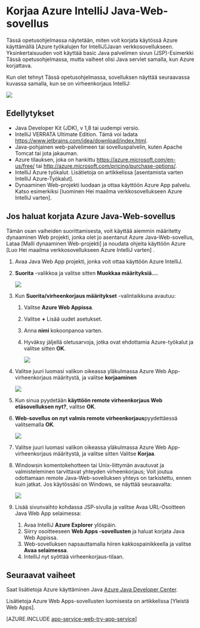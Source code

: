 <properties 
    pageTitle="Korjaa Azure IntelliJ Java-Web-sovellus | Microsoft Azure" 
    description="Tässä opetusohjelmassa näytetään, miten virheenkorjaus Java verkkosovellukseen Azure-käyttöjärjestelmässä, IntelliJ Azure-työkalujen avulla." 
    services="app-service\web" 
    documentationCenter="java" 
    authors="selvasingh" 
    manager="wpickett" 
    editor=""/>

<tags 
    ms.service="app-service-web" 
    ms.workload="web" 
    ms.tgt_pltfrm="na" 
    ms.devlang="Java" 
    ms.topic="article" 
    ms.date="09/20/2016" 
    ms.author="asirveda;robmcm"/>

# <a name="debug-a-java-web-app-on-azure-in-intellij"></a>Korjaa Azure IntelliJ Java-Web-sovellus

Tässä opetusohjelmassa näytetään, miten voit korjata käytössä Azure käyttämällä [Azure työkalujen for IntelliJ]Javan verkkosovellukseen. Yksinkertaisuuden voit käyttää basic Java palvelimen sivun (JSP)-Esimerkki Tässä opetusohjelmassa, mutta vaiheet olisi Java servlet samalla, kun Azure korjattava.

Kun olet tehnyt Tässä opetusohjelmassa, sovelluksen näyttää seuraavassa kuvassa samalla, kun se on virheenkorjaus IntelliJ:

![][01]
 
## <a name="prerequisites"></a>Edellytykset

* Java Developer Kit (JDK), v 1,8 tai uudempi versio.
* IntelliJ VERRATA Ultimate Edition. Tämä voi ladata <https://www.jetbrains.com/idea/download/index.html>.
* Java-pohjainen web-palvelimeen tai sovelluspalvelin, kuten Apache Tomcat tai jota jakauman.
* Azure tilauksen, joka on hankittu <https://azure.microsoft.com/en-us/free/> tai <http://azure.microsoft.com/pricing/purchase-options/>.
* IntelliJ Azure työkalut. Lisätietoja on artikkelissa [asentamista varten IntelliJ Azure-Työkalut].
* Dynaaminen Web-projekti luodaan ja ottaa käyttöön Azure App palvelu. Katso esimerkiksi [luominen Hei maailma verkkosovellukseen Azure IntelliJ varten].

## <a name="to-debug-a-java-web-app-on-azure"></a>Jos haluat korjata Azure Java-Web-sovellus

Tämän osan vaiheiden suorittamisesta, voit käyttää aiemmin määritetty dynaaminen Web projekti, jonka olet jo asentanut Azure Java-Web-sovellus, Lataa [Malli dynaaminen Web-projekti] ja noudata ohjeita käyttöön Azure [Luo Hei maailma verkkosovellukseen Azure IntelliJ varten] . 

1. Avaa Java Web App projekti, jonka voit ottaa käyttöön Azure IntelliJ.

1. **Suorita** -valikkoa ja valitse sitten **Muokkaa määrityksiä...**.

    ![][02]

1. Kun **Suorita/virheenkorjaus määritykset** -valintaikkuna avautuu: 

    1. Valitse **Azure Web Appissa**.
    1. Valitse **+** Lisää uudet asetukset.
    1. Anna **nimi** kokoonpanoa varten.
    1. Hyväksy jäljellä oletusarvoja, jotka ovat ehdottamia Azure-työkalut ja valitse sitten **OK**.

        ![][03]

1. Valitse juuri luomasi valikon oikeassa yläkulmassa Azure Web App-virheenkorjaus määritystä, ja valitse **korjaaminen**

    ![][04]

1. Kun sinua pyydetään **käyttöön remote virheenkorjaus Web etäsovelluksen nyt?**, valitse **OK**.

1. **Web-sovellus on nyt valmis remote virheenkorjaus**pyydettäessä valitsemalla **OK**.

    ![][05]

1. Valitse juuri luomasi valikon oikeassa yläkulmassa Azure Web App-virheenkorjaus määritystä, ja valitse sitten Valitse **Korjaa**.

1. Windowsin komentokehotteen tai Unix-liittymän avautuvat ja valmisteleminen tarvittavat yhteyden virheenkorjaus; Voit joutua odottamaan remote Java-Web-sovelluksen yhteys on tarkistettu, ennen kuin jatkat. Jos käytössäsi on Windows, se näyttää seuraavalta:

    ![][06]

1. Lisää sivunvaihto kohdassa JSP-sivulla ja valitse Avaa URL-Osoitteen Java Web App selaimessa:

    1. Avaa IntelliJ **Azure Explorer** ylöspäin.
    1. Siirry osoitteeseen **Web Apps -sovellusten** ja haluat korjata Java Web Appissa.
    1. Web-sovelluksen napsauttamalla hiiren kakkospainikkeella ja valitse **Avaa selaimessa**.
    1. IntelliJ nyt syöttää virheenkorjaus-tilaan.

## <a name="next-steps"></a>Seuraavat vaiheet

Saat lisätietoja Azure käyttäminen Java [Azure Java Developer Center].

Lisätietoja Azure Web Apps-sovellusten luomisesta on artikkelissa [Yleistä Web Apps].

[AZURE.INCLUDE [app-service-web-try-app-service](../../includes/app-service-web-try-app-service.md)]

<!-- URL List -->

[Azure App Service]: http://go.microsoft.com/fwlink/?LinkId=529714
[Azure työkalujen IntelliJ varten]: ../azure-toolkit-for-intellij.md
[Azure-työkalut asennetaan IntelliJ]: ../azure-toolkit-for-intellij-installation.md
[Luo Hei maailma verkkosovellukseen IntelliJ Azure]: ./app-service-web-intellij-create-hello-world-web-app.md
[Esimerkki dynaaminen Web-projekti]: http://go.microsoft.com/fwlink/?LinkId=817337

[Azure Java Developer Center]: https://azure.microsoft.com/develop/java/
[Web-sovellusten yleiskatsaus]: ./app-service-web-overview.md

<!-- IMG List -->

[01]: ./media/app-service-web-debug-java-web-app-in-intellij/01-debug-java-web-app-in-intellij.png
[02]: ./media/app-service-web-debug-java-web-app-in-intellij/02-configure-intellij-remote-debug.png
[03]: ./media/app-service-web-debug-java-web-app-in-intellij/03-debug-configuration.png
[04]: ./media/app-service-web-debug-java-web-app-in-intellij/04-select-debug.png
[05]: ./media/app-service-web-debug-java-web-app-in-intellij/05-ready-for-remote-debugging.png
[06]: ./media/app-service-web-debug-java-web-app-in-intellij/06-windows-command-prompt-connection-successful-to-remote.png
